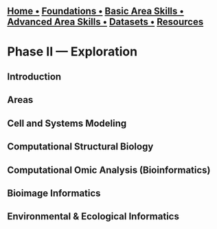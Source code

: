 ## [Home  •](/index.md) [Foundations   •](/foundations.md) [Basic Area Skills  •](/basicskills.md)  [Advanced Area Skills   •](/advancedareaskills.md) [Datasets   •](/datasets.md) [Resources](/resources.md)

# Phase II — Exploration

## Introduction

## Areas

## Cell and Systems Modeling


## Computational Structural Biology


## Computational Omic Analysis (Bioinformatics)


## Bioimage Informatics


## Environmental & Ecological Informatics

